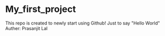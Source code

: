 # My_first_project
This repo is created to newly start using Github! Just to say "Hello World"
Auther: Prasanjit Lal
